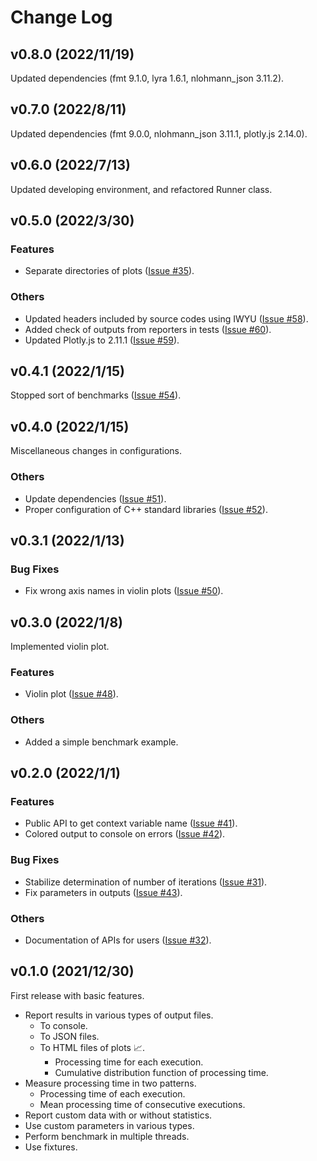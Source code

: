 # Change Log

## v0.8.0 (2022/11/19)

Updated dependencies (fmt 9.1.0, lyra 1.6.1, nlohmann_json 3.11.2).

## v0.7.0 (2022/8/11)

Updated dependencies (fmt 9.0.0, nlohmann_json 3.11.1, plotly.js 2.14.0).

## v0.6.0 (2022/7/13)

Updated developing environment, and refactored Runner class.

## v0.5.0 (2022/3/30)

### Features

- Separate directories of plots ([Issue #35](https://gitlab.com/MusicScience37Projects/utility-libraries/cpp-stat-bench/-/issues/35)).

### Others

- Updated headers included by source codes using IWYU ([Issue #58](https://gitlab.com/MusicScience37Projects/utility-libraries/cpp-stat-bench/-/issues/58)).
- Added check of outputs from reporters in tests ([Issue #60](https://gitlab.com/MusicScience37Projects/utility-libraries/cpp-stat-bench/-/issues/60)).
- Updated Plotly.js to 2.11.1 ([Issue #59](https://gitlab.com/MusicScience37Projects/utility-libraries/cpp-stat-bench/-/issues/59)).

## v0.4.1 (2022/1/15)

Stopped sort of benchmarks ([Issue #54](https://gitlab.com/MusicScience37Projects/utility-libraries/cpp-stat-bench/-/issues/54)).

## v0.4.0 (2022/1/15)

Miscellaneous changes in configurations.

### Others

- Update dependencies ([Issue #51](https://gitlab.com/MusicScience37Projects/utility-libraries/cpp-stat-bench/-/issues/51)).
- Proper configuration of C++ standard libraries ([Issue #52](https://gitlab.com/MusicScience37Projects/utility-libraries/cpp-stat-bench/-/issues/52)).

## v0.3.1 (2022/1/13)

### Bug Fixes

- Fix wrong axis names in violin plots ([Issue #50](https://gitlab.com/MusicScience37Projects/utility-libraries/cpp-stat-bench/-/issues/50)).

## v0.3.0 (2022/1/8)

Implemented violin plot.

### Features

- Violin plot ([Issue #48](https://gitlab.com/MusicScience37Projects/utility-libraries/cpp-stat-bench/-/issues/48)).

### Others

- Added a simple benchmark example.

## v0.2.0 (2022/1/1)

### Features

- Public API to get context variable name ([Issue #41](https://gitlab.com/MusicScience37Projects/utility-libraries/cpp-stat-bench/-/issues/41)).
- Colored output to console on errors ([Issue #42](https://gitlab.com/MusicScience37Projects/utility-libraries/cpp-stat-bench/-/issues/42)).

### Bug Fixes

- Stabilize determination of number of iterations ([Issue #31](https://gitlab.com/MusicScience37Projects/utility-libraries/cpp-stat-bench/-/issues/31)).
- Fix parameters in outputs ([Issue #43](https://gitlab.com/MusicScience37Projects/utility-libraries/cpp-stat-bench/-/issues/43)).

### Others

- Documentation of APIs for users ([Issue #32](https://gitlab.com/MusicScience37Projects/utility-libraries/cpp-stat-bench/-/issues/32)).

## v0.1.0 (2021/12/30)

First release with basic features.

- Report results in various types of output files.
  - To console.
  - To JSON files.
  - To HTML files of plots 📈.
    - Processing time for each execution.
    - Cumulative distribution function of processing time.
- Measure processing time in two patterns.
  - Processing time of each execution.
  - Mean processing time of consecutive executions.
- Report custom data with or without statistics.
- Use custom parameters in various types.
- Perform benchmark in multiple threads.
- Use fixtures.
